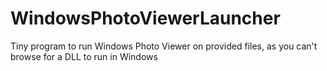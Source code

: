 # WindowsPhotoViewerLauncher
Tiny program to run Windows Photo Viewer on provided files, as you can't browse for a DLL to run in Windows
